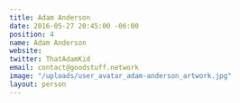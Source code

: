 ```yaml
---
title: Adam Anderson
date: 2016-05-27 20:45:00 -06:00
position: 4
name: Adam Anderson
website: 
twitter: ThatAdamKid
email: contact@goodstuff.network
image: "/uploads/user_avatar_adam-anderson_artwork.jpg"
layout: person
---
```


